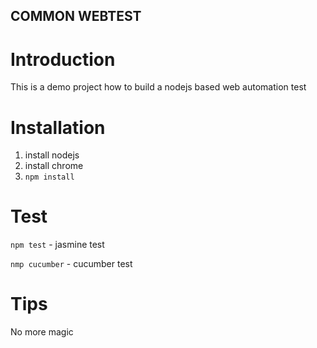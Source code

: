 COMMON WEBTEST
---
# Introduction
This is a demo project how to build a nodejs based web automation test

# Installation
1. install nodejs
2. install chrome
3. `npm install`

# Test

`npm test` - jasmine test

`nmp cucumber` - cucumber test

# Tips

No more magic
